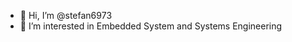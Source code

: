 - 👋 Hi, I’m @stefan6973
- 👀 I’m interested in Embedded System and Systems Engineering
<!---
- 🌱 I’m currently learning ...
- 💞️ I’m looking to collaborate on ...
- 📫 How to reach me ...


stefan6973/stefan6973 is a ✨ special ✨ repository because its `README.md` (this file) appears on your GitHub profile.
You can click the Preview link to take a look at your changes.
--->



